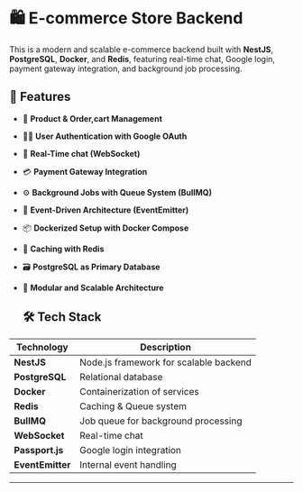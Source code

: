 # 🛍️ E-commerce Store Backend

This is a modern and scalable e-commerce backend built with **NestJS**, **PostgreSQL**, **Docker**, and **Redis**, featuring real-time chat, Google login, payment gateway integration, and background job processing.

## 🚀 Features
- 🧾 **Product & Order,cart Management**  
- 🧑‍💼 **User Authentication with Google OAuth**  
- 🛒 **Real-Time chat  (WebSocket)**  
- 💳 **Payment Gateway Integration**  
- ⚙️ **Background Jobs with Queue System (BullMQ)**  
- 🔄 **Event-Driven Architecture (EventEmitter)**  
- 📦 **Dockerized Setup with Docker Compose**  
- 🧠 **Caching with Redis**  
- 🗃️ **PostgreSQL as Primary Database**  
- 🧩 **Modular and Scalable Architecture**

  ## 🛠️ Tech Stack

| Technology     | Description                            |
|----------------|----------------------------------------|
| **NestJS**     | Node.js framework for scalable backend |
| **PostgreSQL** | Relational database                    |
| **Docker**     | Containerization of services           |
| **Redis**      | Caching & Queue system                 |
| **BullMQ**     | Job queue for background processing    |
| **WebSocket**  | Real-time chat                         |
| **Passport.js**| Google login integration               |
| **EventEmitter**| Internal event handling               |

---
